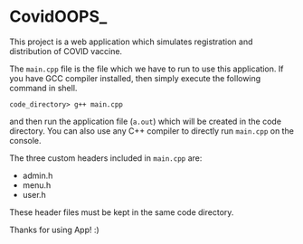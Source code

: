 # CovidOOPS_

This project is a web application which simulates registration and distribution of COVID vaccine.

The `main.cpp` file is the file which we have to run to use this application. If you have GCC compiler installed, then simply execute the following command in shell.

```
code_directory> g++ main.cpp
```

and then run the application file (`a.out`) which will be created in the code directory. You can also use any C++ compiler to directly run `main.cpp` on the console.

The three custom headers included in `main.cpp` are:

- admin.h
- menu.h
- user.h

These header files must be kept in the same code directory.

Thanks for using App! :)